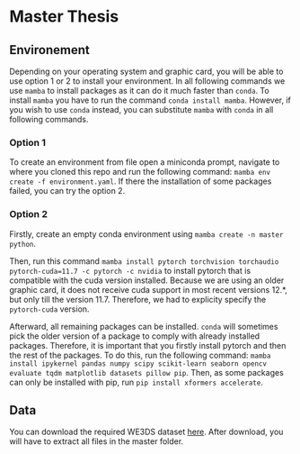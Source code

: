 # Master Thesis

## Environement
Depending on your operating system and graphic card, you will be able to use option 1 or 2 to install your environment. In all following commands we use ```mamba``` to install packages as it can do it much faster than ```conda```. To install ```mamba``` you have to run the command ```conda install mamba```. However, if you wish to use ```conda``` instead, you can substitute ```mamba``` with ```conda``` in all following commands.

### Option 1
To create an environment from file open a miniconda prompt, navigate to where you cloned this repo and run the following command: ```mamba env create -f environment.yaml```.
If there the installation of some packages failed, you can try the option 2.

### Option 2
Firstly, create an empty conda environment using ```mamba create -n master python```.

Then, run this command ```mamba install pytorch torchvision torchaudio pytorch-cuda=11.7 -c pytorch -c nvidia``` to install pytorch that is compatible with the cuda version installed. Because we are using an older graphic card, it does not receive cuda support in most recent versions 12.*, but only till the version 11.7. Therefore, we had to explicity specify the ```pytorch-cuda``` version.

Afterward, all remaining packages can be installed. ```conda``` will sometimes pick the older version of a package to comply with already installed packages. Therefore, it is important that you firstly install pytorch and then the rest of the packages. To do this, run the following command: ```mamba install ipykernel pandas numpy scipy scikit-learn seaborn opencv evaluate tqdm matplotlib datasets pillow pip```. Then, as some packages can only be installed with pip, run ```pip install xformers accelerate```.

## Data
You can download the required WE3DS dataset [here](https://zenodo.org/record/7457983). After download, you will have to extract all files in the master folder.